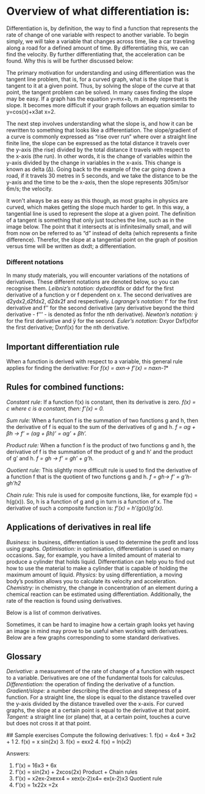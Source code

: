 # Overview of what differentiation is:

Differentiation is, by definition, the way to find a function that represents the rate of change of one variable with respect to another variable. To begin simply, we will take a variable that changes across time, like a car traveling along a road for a defined amount of time. By differentiating this, we can find the velocity. By further differentiating that, the acceleration can be found. Why this is will be further discussed below:

The primary motivation for understanding and using differentiation was the tangent line problem, that is, for a curved graph, what is the slope that is tangent to it at a given point. Thus, by solving the slope of the curve at that point, the tangent problem can be solved. In many cases finding the slope may be easy. If a graph has the equation y=mx+b, m already represents the slope. It becomes more difficult if your graph follows an equation similar to y=cos(x)+x3at x=2. 

The next step involves understanding what the slope is, and how it can be rewritten to something that looks like a differentiation. The slope/gradient of a curve is commonly expressed as “rise over run” where over a straight line finite line, the slope can be expressed as the total distance it travels over the y-axis (the rise) divided by the total distance it travels with respect to the x-axis (the run). In other words, it is the change of variables within the y-axis divided by the change in variables in the x-axis. This change is known as delta (Δ). Going back to the example of the car going down a road, if it travels 30 metres in 5 seconds, and we take the distance to be the y-axis and the time to be the x-axis, then the slope represents 305m/sor 6m/s; the velocity. 

It won't always be as easy as this though, as most graphs in physics are curved, which makes getting the slope much harder to get. In this way, a tangential line is used to represent the slope at a given point. The definition of a tangent is something that only just touches the line, such as in the image below. The point that it intersects at is infinitesimally small, and will from now on be referred to as “d” instead of delta (which represents a finite difference). Therefor, the slope at a tangential point on the graph of position versus time will be written as dxdt; a differentiation. 

### Different notations

In many study materials, you will encounter variations of the notations of derivatives. These different notations are denoted below, so you can recognise them.
*Leibniz’s notation:* dydxordfdx or ddxf for the first derivative of a function y or f dependent on x. The second derivatives are d2ydx2,d2fdx2, d2dx2f and  respectively.
*Lagrange’s notation:* f’ for the first derivative and f’’  for the second derivative (any derivative beyond the third derivative - f’’’ - is denoted as fnfor the nth derivative).
*Newton’s notation:* ẏ for the first derivative and ÿ for the second.
*Euler’s notation:* Dxyor Dxf(x)for the first derivative; Dxnf(x)  for the nth derivative.

## Important differentiation rule

When a function is derived with respect to a variable, this general rule applies for finding the derivative:
For *f(x) = axn→ f’(x) = naxn-1**

## Rules for combined functions:

*Constant rule*: If a function f(x) is constant, then its derivative is zero.
*f(x) = c where c is a constant, then: f’(x) = 0.*

*Sum rule:* When a function f is the summation of two functions g and h, then the derivative of f is equal to the sum of the derivatives of g and h.
*f = αg + βh →  f’ = (αg + βh)’ = αg’ + βh’.*

*Product rule:* When a function f is the product of two functions g and h, the derivative of f is the summation of the product of g and h’ and the product of g’ and h.
*f = gh →  f’ = gh’ + g’h.*

*Quotient rule:* This slightly more difficult rule is used to find the derivative of a function f that is the quotient of two functions g and h.
*f = gh→  f’ = g'h-gh'h2*

*Chain rule:* This rule is used for composite functions, like, for example f(x) = h(g(x)). So, h is a function of g and g in turn is a function of x. The derivative of such a composite function is:
*f’(x) = h’(g(x))g’(x).*

## Applications of derivatives in real life

*Business:* in business, differentiation is used to determine the profit and loss using graphs.
*Optimisation:* in optimisation, differentiation is used on many occasions. Say, for example, you have a limited amount of material to produce a cylinder that holds liquid. Differentiation can help you to find out how to use the material to make a cylinder that is capable of holding the maximum amount of liquid.
*Physics:* by using differentiation, a moving body’s position allows you to calculate its velocity and acceleration.
*Chemistry:* in chemistry, the change in concentration of an element during a chemical reaction can be estimated using differentiation. Additionally, the rate of the reaction is found using derivatives.

Below is a list of common derivatives.


Sometimes, it can be hard to imagine how a certain graph looks yet having an image in mind may prove to be useful when working with derivatives. Below are a few graphs corresponding to some standard derivatives.

## Glossary
*Derivative:* a measurement of the rate of change of a function with respect to a variable. Derivatives are one of the fundamental tools for calculus.
*Differentiation:* the operation of finding the derivative of a function.
*Gradient/slope:* a number describing the direction and steepness of a function. For a straight line, the slope is equal to the distance travelled over the y-axis divided by the distance travelled over the x-axis. For curved graphs, the slope at a certain point is equal to the derivative at that point.
*Tangent:* a straight line (or plane) that, at a certain point, touches a curve but does not cross it at that point.

<div class="bg-yellow mb-2">
## Sample exercises
Compute the following derivatives:
1.     f(x) = 4x4 + 3x2 + 1
2.     f(x) = x sin(2x)
3.     f(x) = exx2
4.     f(x) = ln(x2)
</div>
  
<div class="bg-light-yellow mb-2">  
  
Answers:
1. f’(x) = 16x3 + 6x
2. f’(x) = sin(2x) + 2xcos(2x) 	                                                                         Product + Chain rules
3. f’(x) = x2ex-2xexx4 = xex(x-2)x4= ex(x-2)x3                                                        Quotient rule
4. f’(x) = 1x22x =2x     

</div>
